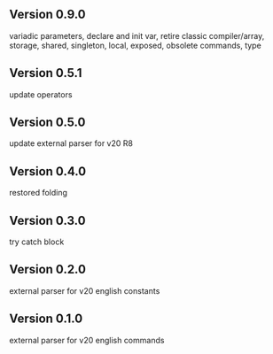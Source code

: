 ## Version 0.9.0

variadic parameters, declare and init var, retire classic compiler/array, storage, shared, singleton, local, exposed, obsolete commands, type

## Version 0.5.1

update operators

## Version 0.5.0

update external parser for v20 R8

## Version 0.4.0

restored folding

## Version 0.3.0

try catch block

## Version 0.2.0

external parser for v20 english constants 

## Version 0.1.0

external parser for v20 english commands 
